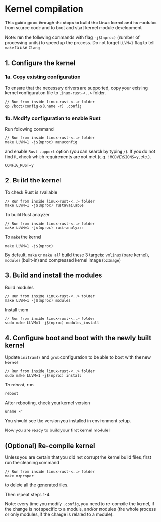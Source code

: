 # Kernel compilation
This guide goes through the steps to build the Linux kernel and its modules from source code and to boot and start kernel module development.

Note: run the following commands with flag `-j$(nproc)` (number of processing units) to speed up the process. Do not forget `LLVM=1` flag to tell `make` to use `Clang`.

## 1. Configure the kernel

### 1a. Copy existing configuration
To ensure that the necessary drivers are supported, copy your existing kernel configuration file to `linux-rust-<..>` folder.
```
// Run from inside linux-rust-<..> folder
cp /boot/config-$(uname -r) .config
```

### 1b. Modify configuration to enable Rust
Run following command
```
// Run from inside linux-rust-<..> folder
make LLVM=1 -j$(nproc) menuconfig
```
and enable `Rust support` option (you can search by typing `/`). If you do not find it, check which requirements are not met (e.g. `!MODVERSIONS=y`, etc.).
```
CONFIG_RUST=y
```

## 2. Build the kernel
To check Rust is available
```
// Run from inside linux-rust-<..> folder
make LLVM=1 -j$(nproc) rustavailable
```
To build Rust analyzer
```
// Run from inside linux-rust-<..> folder
make LLVM=1 -j$(nproc) rust-analyzer
```
To `make` the kernel
```
make LLVM=1 -j$(nproc)
```
By default, `make` or `make all` build these 3 targets: `vmlinux` (bare kernel), `modules` (built-in) and compressed kernel image (`bzImage`).

## 3. Build and install the modules
Build modules
```
// Run from inside linux-rust-<..> folder
make LLVM=1 -j$(nproc) modules
```
Install them
```
// Run from inside linux-rust-<..> folder
sudo make LLVM=1 -j$(nproc) modules_install
```

## 4. Configure boot and boot with the newly built kernel
Update `initramfs` and `grub` configuration to be able to boot with the new kernel
```
// Run from inside linux-rust-<..> folder
sudo make LLVM=1 -j$(nproc) install
```
To reboot, run
```
reboot
```

After rebooting, check your kernel version
```
uname -r
```
You should see the version you installed in environment setup.

Now you are ready to build your first kernel module!

## (Optional) Re-compile kernel
Unless you are certain that you did not corrupt the kernel build files, first run the cleaning command
```
// Run from inside linux-rust-<..> folder
make mrproper
```
to delete all the generated files.

Then repeat steps 1-4.

Note: every time you modify `.config`, you need to re-compile the kernel, if the change is not specific to a module, and/or modules (the whole process or only modules, if the change is related to a module).
